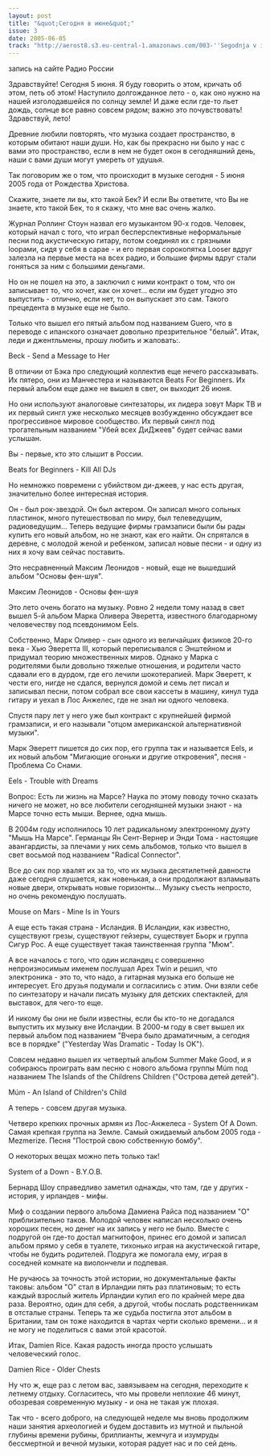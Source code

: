 ```yaml
---
layout: post
title: "&quot;Сегодня в июне&quot;"
issue: 3
date: 2005-06-05
track: "http://aerost8.s3.eu-central-1.amazonaws.com/003-''Segodnja v ijune''.mp3"
---
```


запись на сайте Радио России

Здравствуйте! Сегодня 5 июня. Я буду говорить о этом, кричать об этом, петь об этом! Наступило долгожданное лето - о, как оно нужно на нашей изголодавшейся по солнцу земле! И даже если где-то льет дождь, солнце все равно совсем рядом; важно это почувствовать! Здравствуй, лето!

Древние любили повторять, что музыка создает пространство, в которым обитают наши души. Но, как бы прекрасно ни было у нас с вами это пространство, если в нем не будет окон в сегодняшний день, наши с вами души могут умереть от удушья.

Так поговорим же о том, что происходит в музыке сегодня - 5 июня 2005 года от Рождества Христова.

Скажите, знаете ли вы, кто такой Бек? И если Вы ответите, что Вы не знаете, кто такой Бек, то я скажу, что мне вас очень жалко.

Журнал Роллинг Стоун назвал его музыкантом 90-х годов. Человек, который начал с того, что играл бесперспективные неформальные песни под акустическую гитару, потом соединял их с грязными loopами, сидя у себя в сарае - и его первая сорокопятка Looser вдруг залезла на первые места на всех радио, и большие фирмы вдруг стали гоняться за ним с большими деньгами.

Но он не пошел на это, а заключил с ними контракт о том, что он записывает то, что хочет, как он хочет... если им будет угодно это выпустить - отлично, если нет, то он выпускает это сам. Такого прецедента в музыке еще не было.

Только что вышел его пятый альбом под названием Guero, что в переводе с ипанского означает довольно презрительное "белый". Итак, леди и джентльмены, прошу любить и жаловать:.

Beck - Send a Message to Her

В отличии от Бэка про следующий коллектив еще нечего рассказывать. Их пятеро, они из Манчестера и называются Beats For Beginners. Их первый альбом еще даже не вышел в свет, он выходит 26 июня.

Но они используют аналоговые синтезаторы, их лидера зовут Марк ТВ и их первый сингл уже несколько месяцев возбужденно обсуждает все прогрессивное мировое сообщество. Их первый сингл под трогательным названием "Убей всех ДиДжеев" будет сейчас вами услышан.

Вы - первые, кто это слышит в России.

Beats for Beginners - Kill All DJs

Но немножко повремени с убийством ди-джеев, у нас есть другая, значительно более интересная история.

Он - был рок-звездой. Он был актером. Он записал много сольных пластинок, много путешествовал по миру, был телеведущим, радиоведущим... Теперь ведущие фирмы грамзаписи были бы рады купить его новый альбом, но не знают, как его найти. Он спрятался в деревне, с молодой женой и ребенком, записал новые песни - и одну из них я хочу вам сейчас поставить.

Это несравненный Максим Леонидов - новый, еще не вышедший альбом "Основы фен-шуя".

Максим Леонидов - Основы фен-шуя

Это лето очень богато на музыку. Ровно 2 недели тому назад в свет вышел 5-й альбом Марка Оливера Эверетта, известного благодарному человечеству под псевдонимом Eels.

Собственно, Марк Оливер - сын одного из величайших физиков 20-го века - Хью Эверетта III, который переписывался с Энштейном и придумал теорию множественных миров. Однако у Марка с родителями были довольно тяжелые отношения, и родители часто сдавали его в дурдом, где его лечили шокотерапией. Марк Эверетт, к чести его, нигде не сдался, вернулся домой и семь лет писал и записывал песни, потом собрал все свои кассеты в машину, кинул туда гитару и уехал в Лос Анжелес, где не знал ни одного человека.

Спустя пару лет у него уже был контракт с крупнейшей фирмой грамзаписи, и его называли "отцом американской альтернативной музыки".

Марк Эверетт пишется до сих пор, его группа так и называется Eels, и их новый альбом "Мигающие огоньки и другие откровения", песня - Проблема Со Снами.

Eels - Trouble with Dreams

Вопрос: Есть ли жизнь на Марсе? Наука по этому поводу точно сказать ничего не может, но все любители сегодняшней музыки знают - на Марсе точно есть мыши. Вернее, одна мышь.

В 2004м году исполнилось 10 лет радикальному электронному дуэту "Мышь На Марсе". Германцы Ян Сент-Вернер и Энди Тома - настоящие авангардисты, за плечами у них семь альбомов, только что вышел в свет восьмой под названием "Radical Connector".

Все до сих пор хвалят их за то, что их музыка десятилетней давности даже сегодня слушается, как новенькая, а они продолжают взламывать новые двери, открывать новые горизонты... Музыку съесть непросто, но очень рекомендую послушать.

Mouse on Mars - Mine Is in Yours

А еще есть такая страна - Исландия. В Исландии, как известно, существуют грезы, существуют гейзеры, существует Бьорк и группа Сигур Рос. А еще существует такая таинственная группа "Мюм".

А все началось с того, что один исландец с совершенно непроизносимым именем послушал Apex Twin и решил, что электроника - это то, что надо, а гитарная музыка его больше не интересует. Его друзья подумали и согласились с этим. Они взяли себе по синтезатору и начали писать музыку для детских спектаклей, для выставок, для чего-то еще.

И никому бы они не были известны, если бы кто-то не догадался выпустить их музыку вне Исландии. В 2000-м году в свет вышел их первый альбом под названием "Вчера было драматичным, а сегодня все в порядке" ("Yesterday Was Dramatic - Today Is OK").

Cовсем недавно вышел их четвертый альбом Summer Make Good, и я собираюсь проиграть вам песню с нового альбома группы Múm под названием The Islands of the Childrens Children ("Острова детей детей").

Múm - An Island of Children's Child

А теперь - совсем другая музыка.

Четверо крепких прочных армян из Лос-Анжелеса - System Of A Down. Самая крепкая группа на Земле. Самый ожидаемый альбом 2005 года - Mezmerize. Песня "Построй свою собственную бомбу".

О некоторых вещах можно петь только так!

System of a Down - B.Y.O.B.

Бернард Шоу справедливо заметил однажды, что там, где у других - история, у ирландев - мифы.

Миф о создании первого альбома Дамиена Райса под названием "О" приблизительно таков. Молодой человек написал несколько очень хороших песен, но денег на их запись у него не было. Вместе с подругой он где-то достал магнитофон, принес его домой и записал альбом прямо у себя в туалете, тихонько играя на акустической гитаре, чтобы не будить родителей. Подруга же помогала ему, играя в соседней комнате на виолончели и подпевая.

Не ручаюсь за точность этой истории, но документальные факты таковы: альбом "О" стал в Ирландии пять раз платиновым; то есть каждый взрослый житель Ирландии купил его по крайней мере два раза. Вероятно, один для себя, а другой, чтобы послать родственникам в отсталые страны. Теперь та же судьба постигла этот альбом в Британии, там он тоже находится в чартах черти сколько времени... и я не могу не поделиться с вами этой красотой.

Итак, Damien Rice. Какая радость иногда просто услышать человеческий голос.

Damien Rice - Older Chests

Ну что ж, еще раз с летом вас, завязываем на сегодня, переходите к летнему отдыху. Согласитесь, что мы провели неплохие 46 минут, обозревая современную музыку - и она не такая уж плохая.

Так что - всего доброго, на следующей неделе мы вновь продолжим наши занятия археологией и будем доставить из мутной и пыльной глубины времени рубины, бриллианты, жемчуга и изумруды бессмертной и вечной музыки, которая радует нас и по сей день.
